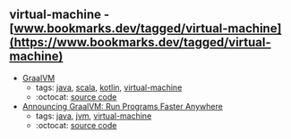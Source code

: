 virtual-machine - [www.bookmarks.dev/tagged/virtual-machine](https://www.bookmarks.dev/tagged/virtual-machine)
---
* [GraalVM](http://www.graalvm.org/)
    * tags: [java](../tagged/java.md), [scala](../tagged/scala.md), [kotlin](../tagged/kotlin.md), [virtual-machine](../tagged/virtual-machine.md)
    * :octocat: [source code](https://github.com/oracle/graal)
* [Announcing GraalVM: Run Programs Faster Anywhere](https://blogs.oracle.com/developers/announcing-graalvm)
    * tags: [java](../tagged/java.md), [jvm](../tagged/jvm.md), [virtual-machine](../tagged/virtual-machine.md)
    * :octocat: [source code](https://github.com/oracle/graal)
